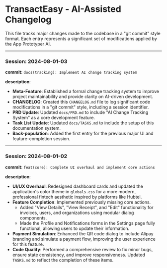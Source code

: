 # TransactEasy - AI-Assisted Changelog

This file tracks major changes made to the codebase in a "git commit" style format. Each entry represents a significant set of modifications applied by the App Prototyper AI.

---

### Session: 2024-08-01-03
**commit**: `docs(tracking): Implement AI change tracking system`

**description**:
- **Meta-Feature**: Established a formal change tracking system to improve project maintainability and provide clarity on AI-driven development.
- **CHANGELOG**: Created this `CHANGELOG.md` file to log significant code modifications in a "git commit" style, including a session identifier.
- **PRD Update**: Updated `docs/PRD.md` to include "AI Change Tracking System" as a core development feature.
- **Task List Update**: Updated `docs/TASKS.md` to include the setup of this documentation system.
- **Back-population**: Added the first entry for the previous major UI and feature-completion session.

---

### Session: 2024-08-01-02
**commit**: `feat(core): Complete UI overhaul and implement core actions`

**description**:
- **UI/UX Overhaul**: Redesigned dashboard cards and updated the application's color theme in `globals.css` for a more modern, professional fintech aesthetic inspired by platforms like Hubtel.
- **Feature Completion**: Implemented previously missing core actions.
  - Added "View Details", "View Receipt", and "Edit" functionality for invoices, users, and organizations using modular dialog components.
  - Made the Profile and Notifications forms in the Settings page fully functional, allowing users to update their information.
- **Payment Simulation**: Enhanced the QR code dialog to include Alipay branding and simulate a payment flow, improving the user experience for this feature.
- **Code Quality**: Performed a comprehensive review to fix minor bugs, ensure state consistency, and improve responsiveness. Updated `TASKS.md` to reflect the completion of these items.
